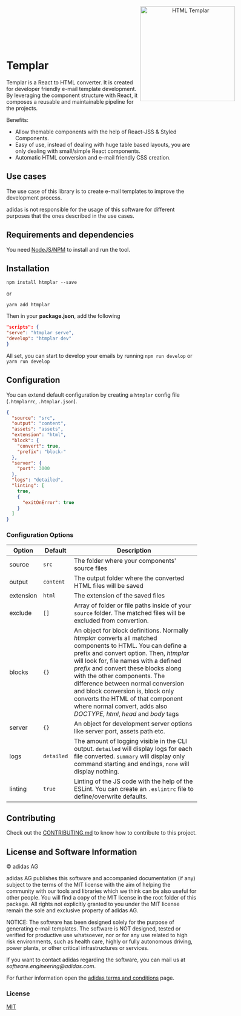 <p style="width: 100%; padding: 100px; text-align: center;">
  <img src="https://raw.githubusercontent.com/adidas/htmplar/master/.github/images/logo.png" width="250" align="right" alt="HTML Templar"/>
</p>

# Templar

Templar is a React to HTML converter. It is created for developer friendly e-mail template development. By leveraging
the component structure with React, it composes a reusable and maintainable pipeline for the projects.

Benefits:

- Allow themable components with the help of React-JSS & Styled Components.
- Easy of use, instead of dealing with huge table based layouts, you are only dealing with small/simple React
  components.
- Automatic HTML conversion and e-mail friendly CSS creation.

## Use cases

The use case of this library is to create e-mail templates to improve the development process.

adidas is not responsible for the usage of this software for different purposes that the ones described in the use
cases.

## Requirements and dependencies

You need [NodeJS/NPM](https://nodejs.org/) to install and run the tool.

## Installation

```
npm install htmplar --save
```

or

```
yarn add htmplar
```

Then in your **package.json**, add the following

```json
"scripts": {
"serve": "htmplar serve",
"develop": "htmplar dev"
}
```

All set, you can start to develop your emails by running `npm run develop` or `yarn run develop`

## Configuration

You can extend default configuration by creating a `htmplar` config file (`.htmplarrc`, `.htmplar.json`).

```json
{
  "source": "src",
  "output": "content",
  "assets": "assets",
  "extension": "html",
  "block": {
    "convert": true,
    "prefix": "block-"
  },
  "server": {
    "port": 3000
  },
  "logs": "detailed",
  "linting": [
    true,
    {
      "exitOnError": true
    }
  ]
}
```

### Configuration Options

| Option    | Default    | Description                                                                                                                                                                                                                                                                                                                                                                                                                                                     |
| --------- | ---------- | --------------------------------------------------------------------------------------------------------------------------------------------------------------------------------------------------------------------------------------------------------------------------------------------------------------------------------------------------------------------------------------------------------------------------------------------------------------- |
| source    | `src`      | The folder where your components' source files                                                                                                                                                                                                                                                                                                                                                                                                                  |
| output    | `content`  | The output folder where the converted HTML files will be saved                                                                                                                                                                                                                                                                                                                                                                                                  |
| extension | `html`     | The extension of the saved files                                                                                                                                                                                                                                                                                                                                                                                                                                |
| exclude   | `[]`       | Array of folder or file paths inside of your `source` folder. The matched files will be excluded from convertion.                                                                                                                                                                                                                                                                                                                                               |
| blocks    | `{}`       | An object for block definitions. Normally _htmplar_ converts all matched components to HTML. You can define a prefix and convert option. Then, _htmplar_ will look for, file names with a defined _prefix_ and convert these blocks along with the other components. The difference between normal conversion and block conversion is, block only converts the HTML of that component where normal convert, adds also _DOCTYPE_, _html_, _head_ and _body_ tags |
| server    | `{}`       | An object for development server options like server port, assets path etc.                                                                                                                                                                                                                                                                                                                                                                                     |
| logs      | `detailed` | The amount of logging visible in the CLI output. `detailed` will display logs for each file converted. `summary` will display only command starting and endings, `none` will display nothing.                                                                                                                                                                                                                                                                   |
| linting   | `true`     | Linting of the JS code with the help of the ESLint. You can create an `.eslintrc` file to define/overwrite defaults.                                                                                                                                                                                                                                                                                                                                            |

## Contributing

Check out the [CONTRIBUTING.md](.github/CONTRIBUTING.md) to know how to contribute to this project.

## License and Software Information

© adidas AG

adidas AG publishes this software and accompanied documentation (if any) subject to the terms of the MIT license with
the aim of helping the community with our tools and libraries which we think can be also useful for other people. You
will find a copy of the MIT license in the root folder of this package. All rights not explicitly granted to you under
the MIT license remain the sole and exclusive property of adidas AG.

NOTICE: The software has been designed solely for the purpose of generating e-mail templates. The software is NOT
designed, tested or verified for productive use whatsoever, nor or for any use related to high risk environments, such
as health care, highly or fully autonomous driving, power plants, or other critical infrastructures or services.

If you want to contact adidas regarding the software, you can mail us at _software.engineering@adidas.com_.

For further information open
the [adidas terms and conditions](https://github.com/adidas/adidas-contribution-guidelines/wiki/Terms-and-conditions)
page.

### License

[MIT](LICENSE)
